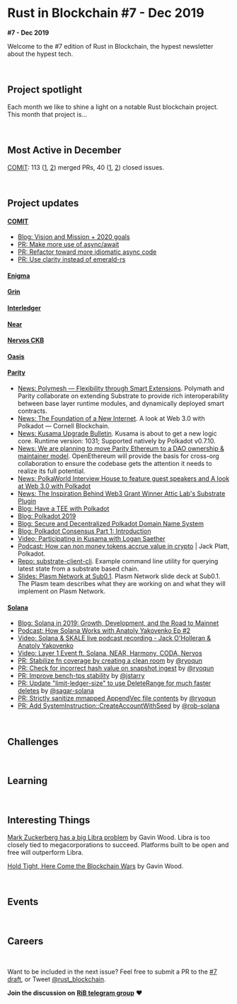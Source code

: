 # Rust in Blockchain #7 - Dec 2019

**#7 - Dec 2019**

Welcome to the #7 edition of Rust in Blockchain, the hypest newsletter about the hypest tech. <!--[Previous: #6](https://rustinblockchain.org/2019/11/07/rust-in-blockchain-5-october-2019/). -->



&nbsp;


## Project spotlight

Each month we like to shine a light on a notable Rust blockchain project. This month that project is…

&nbsp;


## Most Active in December

[COMIT][comit]: 113 ([1][comit-mergedpr1], [2][comit-mergedpr2]) merged PRs, 40 ([1][comit-issue1], [2][comit-issue2]) closed issues.

[COMIT]: https://comit.network/
[comit-mergedpr1]: https://github.com/comit-network/comit-rs/pulls?q=is%3Apr+is%3Aclosed+merged%3A2019-12-01..2019-12-31
[comit-mergedpr2]: https://github.com/comit-network/create-comit-app/pulls?q=is%3Apr+is%3Aclosed+merged%3A2019-12-01..2019-12-31
[comit-issue1]: https://github.com/comit-network/comit-rs/issues?q=is%3Aissue+is%3Aclosed+closed%3A2019-12-01..2019-12-31
[comit-issue2]: https://github.com/comit-network/create-comit-app/issues?q=is%3Aissue+is%3Aclosed+closed%3A2019-12-01..2019-12-31

&nbsp;



## Project updates

#### [**COMIT**](https://comit.network/)

- [Blog: Vision and Mission + 2020 goals](https://blog.coblox.tech/2019/12/05/2020-COMIT-goals.html)
- [PR: Make more use of async/await](https://github.com/comit-network/create-comit-app/pull/305)
- [PR: Refactor toward more idiomatic async code](https://github.com/comit-network/create-comit-app/pull/253)
- [PR: Use clarity instead of emerald-rs](https://github.com/comit-network/create-comit-app/pull/286)


#### [**Enigma**](https://enigma.co/)


#### [**Grin**](https://github.com/mimblewimble/grin)


#### [**Interledger**](https://interledger.org/)


#### [**Near**](https://github.com/nearprotocol/nearcore)


#### [**Nervos CKB**](https://github.com/nervosnetwork/ckb)


#### [**Oasis**](https://github.com/oasislabs)


#### [**Parity** ](https://github.com/paritytech)
- [News: Polymesh — Flexibility through Smart Extensions](https://blog.polymath.network/polymesh-flexibility-through-smart-extensions-c461f1504ce9). Polymath and Parity collaborate on extending Substrate to provide rich interoperability between base layer runtime modules, and dynamically deployed smart contracts.
- [News: The Foundation of a New Internet](https://medium.com/cornellblockchain/the-foundation-of-a-new-internet-86d72d3074eb). A look at Web 3.0 with Polkadot — Cornell Blockchain.
- [News: Kusama Upgrade Bulletin](https://polkadot.network/kusama-upgrade-bulletin-2/). Kusama is about to get a new logic core. Runtime version: 1031; Supported natively by Polkadot v0.7.10.
- [News: We are planning to move Parity Ethereum to a DAO ownership & maintainer model](https://twitter.com/ParityTech/status/1206657981288456193). OpenEthereum will provide the basis for cross-org collaboration to ensure the codebase gets the attention it needs to realize its full potential.
- [News: PolkaWorld Interview House to feature guest speakers and A look at Web 3.0 with Polkadot](https://medium.com/paradigm-fund/polkadot-polkaworld-interview-house-to-feature-guest-speakers-and-a-look-at-web-3-0-with-polkadot-5971256018bb)
- [News: The Inspiration Behind Web3 Grant Winner Attic Lab's Substrate Plugin](https://commonwealth.im/edgeware/proposal/discussion/168-the-inspiration-behind-web3-grant-winner-attic-labs-substrate-plugin)
- [Blog: Have a TEE with Polkadot](https://polkadot.network/have-a-tee-with-polkadot)
- [Blog: Polkadot 2019](https://polkadot.network/polkadot-2019-year-in-review/)
- [Blog: Secure and Decentralized Polkadot Domain Name System](https://medium.com/@chainx_org/secure-and-decentralized-polkadot-domain-name-system-e06c35c2a48d)
- [Blog: Polkadot Consensus Part 1: Introduction](https://polkadot.network/polkadot-consensus-part-1-introduction)
- [Video: Participating in Kusama with Logan Saether](https://www.youtube.com/watch?v=EqRM11XU9mA&feature=youtu.be)
- [Podcast: How can non money tokens accrue value in crypto](https://podcasts.apple.com/us/podcast/how-can-non-money-tokens-accrue-value-in-crypto-jack/id1350649166) | Jack Platt, Polkadot.
- [Repo: substrate-client-cli](https://github.com/docknetwork/substrate-client-cli). Example command line utility for querying latest state from a substrate based chain.
- [Slides: Plasm Network at Sub0.1](https://speakerdeck.com/sotawatanabe/plasm-network-at-sub0-dot-1-summit). Plasm Network slide deck at Sub0.1. The Plasm team describes what they are working on and what they will implement on Plasm Network.

#### [**Solana**](https://github.com/solana-labs/solana)

- [Blog: Solana in 2019: Growth, Development, and the Road to Mainnet](https://medium.com/solana-labs/solana-in-2019-growth-development-and-the-road-to-mainnet-16b642fd7fb1)
- [Podcast: How Solana Works with Anatoly Yakovenko Ep #2](https://podcasts.apple.com/us/podcast/how-solana-works-with-anatoly-yakovenko-ep-2/id1476353378?i=1000446769632)
- [Video: Solana & SKALE live podcast recording - Jack O'Holleran & Anatoly Yakovenko](https://www.youtube.com/watch?v=fmVuXfwG6eY&feature=youtu.be)
- [Video: Layer 1 Event ft. Solana, NEAR, Harmony, CODA, Nervos](https://www.youtube.com/watch?v=LEKcBeDcEAY)
- [PR: Stabilize fn coverage by creating a clean room](https://github.com/solana-labs/solana/pull/7576) by [@ryoqun](https://github.com/ryoqun)
- [PR: Check for incorrect hash value on snapshot ingest](https://github.com/solana-labs/solana/pull/7559) by [@ryoqun](https://github.com/ryoqun)
- [PR: Improve bench-tps stability](https://github.com/solana-labs/solana/pull/7537) by [@jstarry](https://github.com/jstarry)
- [PR: Update "limit-ledger-size" to use DeleteRange for much faster deletes](https://github.com/solana-labs/solana/pull/7515) by [@sagar-solana](https://github.com/sagar-solana)
- [PR: Strictly sanitize mmapped AppendVec file contents](https://github.com/solana-labs/solana/pull/7464) by [@ryoqun](https://github.com/ryoqun)
- [PR: Add SystemInstruction::CreateAccountWithSeed](https://github.com/solana-labs/solana/pull/7390) by [@rob-solana](https://github.com/rob-solana)

&nbsp;

## Challenges


&nbsp;

## Learning


&nbsp;

## Interesting Things

[Mark Zuckerberg has a big Libra problem](https://www.wired.co.uk/article/libra-ethereum-web-3) by Gavin Wood. Libra is too closely tied to megacorporations to succeed. Platforms built to be open and free will outperform Libra.

[Hold Tight, Here Come the Blockchain Wars](https://www.coindesk.com/hold-tight-here-come-the-blockchain-wars) by Gavin Wood.

&nbsp;

## Events


&nbsp;

## Careers


&nbsp;

Want to be included in the next issue? Feel free to submit a PR to the [#7 draft](), or Tweet [@rust_blockchain](https://twitter.com/rust_blockchain).

**Join the discussion on** [**RiB telegram group**](https://t.me/rustinblockchain) **❤️**
